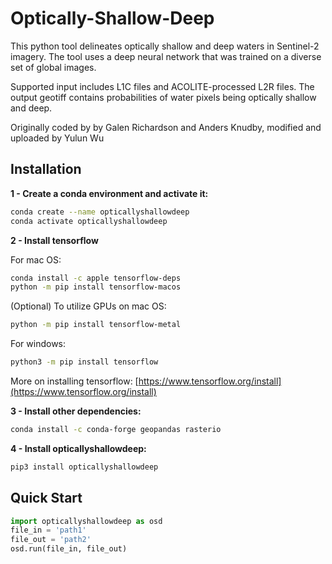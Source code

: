 # Optically-Shallow-Deep 

This python tool delineates optically shallow and deep waters in Sentinel-2 imagery. The tool uses a deep neural network that was trained on a diverse set of global images.

Supported input includes L1C files and ACOLITE-processed L2R files. The output geotiff contains probabilities of water pixels being optically shallow and deep. 


Originally coded by by Galen Richardson and Anders Knudby, modified and uploaded by Yulun Wu


 
## Installation 

**1 - Create a conda environment and activate it:**

```bash
conda create --name opticallyshallowdeep
conda activate opticallyshallowdeep
```

**2 - Install tensorflow**

For mac OS: 

```bash
conda install -c apple tensorflow-deps
python -m pip install tensorflow-macos

```

(Optional) To utilize GPUs on mac OS: 


```bash
python -m pip install tensorflow-metal

```



For windows:

```bash
python3 -m pip install tensorflow

```



More on installing tensorflow: [https://www.tensorflow.org/install](https://www.tensorflow.org/install)


**3 - Install other dependencies:**

```bash
conda install -c conda-forge geopandas rasterio
```


**4 - Install opticallyshallowdeep:**

```bash
pip3 install opticallyshallowdeep
```


## Quick Start

```python
import opticallyshallowdeep as osd
file_in = 'path1'
file_out = 'path2'
osd.run(file_in, file_out)
```





